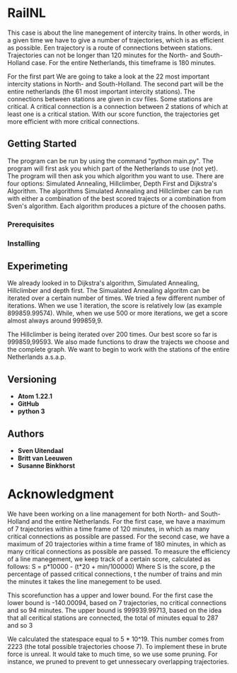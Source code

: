 # RailNL
This case is about the line manegement of intercity trains. In other words, in a given time we have to give a number of trajectories, which is as efficient as possible. Een trajectory is a route of connections between stations. Trajectories can not be longer than 120 minutes for the North- and South-Holland case.
For the entire Netherlands, this timeframe is 180 minutes.

For the first part We are going to take a look at the 22 most important intercity stations in North- and South-Holland.
The second part will be the entire netherlands (the 61 most important intercity stations).
The connections between stations are given in csv files.
Some stations are critical. A critical connection is a connection between 2 stations of which at least one is a critical station.
With our score function, the trajectories get more efficient with more critical connections.

## Getting Started
The program can be run by using the command "python main.py".  The program will first ask you which part of the Netherlands to use (not yet).
The program will then ask you which algorithm you want to use. There are four options: Simulated Annealing, Hillclimber, Depth
First and Dijkstra's Algorithm. The algorithms Simulated Annealing and Hillclimber can be run with either a combination of the best
scored trajects or a combination from Sven's algorithm. Each algorithm produces a picture of the choosen paths.

### Prerequisites

### Installing

## Experimeting
We already looked in to Dijkstra's algorithm, Simulated Annealing, Hillclimber and depth first.
The Simualated Annealing algoritm can be iterated over a certain number of times. We tried a few different number of iterations.
When we use 1 iteration, the score is relatively low (as example 899859.99574). While, when we use 500 or more iterations, we get a
score almost always around 999859,9.

The Hillclimber is being iterated over 200 times. Our best score so far is 999859,99593.
We also made functions to draw the trajects we choose and the complete graph. We want to begin to work with the stations of the
entire Netherlands a.s.a.p.

## Versioning
* **Atom 1.22.1**
* **GitHub**
* **python 3**

## Authors
* **Sven Uitendaal**
* **Britt van Leeuwen**
* **Susanne Binkhorst**

# Acknowledgment

We have been working on a line management for both North- and South-Holland and the entire Netherlands.
For the first case, we have a maximum of 7 trajectories within a time frame of 120 minutes, in which as many critical connections as possible are passed.
For the second case, we have a maximum of 20 trajectories within a time frame of 180 minutes, in which as many critical connections as possible are passed.
To measure the efficiency of a line manegement, we keep track of a certain score, calculated as follows:
S = p\*10000 - (t\*20 + min/100000)
Where S is the score, p the percentage of passed critical connections, t the number of trains and min the minutes it takes the line manegement to be used.

This scorefunction has a upper and lower bound.
For the first case the lower bound is -140.00094, based on 7 trajectories, no critical connections and so 94 minutes.
The upper bound is 999939.99713, based on the idea that all ceritical stations are connected, the total of minutes equal to 287 and so 3

We calculated the statespace equal to 5 \* 10\^19. This number comes from 2223 (the total possible trajectories choose 7). To implement these in brute force is unreal. It would take to much time, so we use some pruning. For instance, we pruned to prevent to get unnessecary overlapping trajectories.
